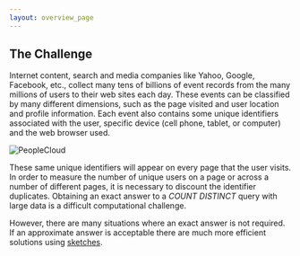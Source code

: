 ```yaml
---
layout: overview_page
---
```


## The Challenge
Internet content, search and media companies like Yahoo, Google, Facebook, etc., collect many tens of billions of event records from the many millions of users to their web sites each day.  These events can be classified by many different dimensions, such as the page visited and user location and profile information.  Each event also contains some unique identifiers associated with the user, specific device (cell phone, tablet, or computer) and the web browser used.  


<img class="doc-img-full" src="{{site.docs_img_dir}}PeopleCloud.png" alt="PeopleCloud" />


These same unique identifiers will appear on every page that the user visits.  In order to measure the number of unique users on a page or across a number of different pages, it is necessary to discount the identifier duplicates.  Obtaining an exact answer to a <i>COUNT DISTINCT</i> query with large data is a difficult computational challenge.

However, there are many situations where an exact answer is not required.  If an approximate answer is acceptable there are much more efficient solutions using 
<a href="SketchOrigins.html">sketches</a>.  
